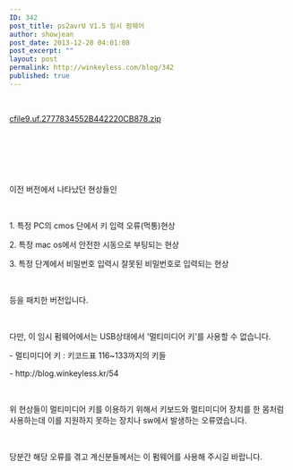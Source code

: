 ```yaml
---
ID: 342
post_title: ps2avrU V1.5 임시 펌웨어
author: showjean
post_date: 2013-12-20 04:01:08
post_excerpt: ""
layout: post
permalink: http://winkeyless.com/blog/342
published: true
---
```

<p><br /></p><p style="text-align: left;"><a href="http://winkeyless.com/blog/wp-content/uploads/1/cfile9.uf.2777834552B442220CB878.zip" class="aligncenter" filename="ps2avrU_firmware_V1.5_131213_mac_안전한시동및키입력오류(먹통)현상패치_131220_2.zip" filemime="application/zip" />cfile9.uf.2777834552B442220CB878.zip</a></p><p><br /></p><p style="text-align: left;"></p><p><br /></p><p><br /></p><p>이전 버전에서 나타났던 현상들인</p><p><br /></p><p>1. 특정 PC의&nbsp;cmos 단에서 키 입력 오류(먹통)현상</p><p>2. 특정 mac os에서 안전한 시동으로 부팅되는 현상<br /></p><p>3. 특정 단계에서 비밀번호 입력시 잘못된 비밀번호로 입력되는 현상</p><p><br /></p><p>등을 패치한 버전입니다.</p><p><br /></p><p>다만, 이 임시 펌웨어에서는 USB상태에서 '멀티미디어 키'를 사용할 수 없습니다.</p><p>- 멀티미디어 키 : 키코드표 116~133까지의 키들</p><p>-&nbsp;http://blog.winkeyless.kr/54</p><p><br /></p><p>위 현상들이 멀티미디어 키를 이용하기 위해서 키보드와 멀티미디어 장치를 한 몸처럼 사용하는데&nbsp;이를 지원하지 못하는 장치나 sw에서 발생하는 오류였습니다.</p><p><br /></p><p>당분간 해당 오류를 겪고 계신분들께서는 이 펌웨어를 사용해 주시길 바랍니다.</p><p><br /></p><p><br /></p>